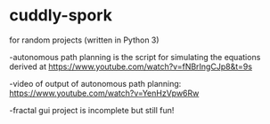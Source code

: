 # cuddly-spork
for random projects (written in Python 3)

-autonomous path planning is the script for simulating the equations derived at https://www.youtube.com/watch?v=fNBrIngCJp8&t=9s

-video of output of autonomous path planning: https://www.youtube.com/watch?v=YenHzVpw6Rw

-fractal gui project is incomplete but still fun!
